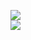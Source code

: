 [![](https://img.shields.io/badge/Made%20With-Github%20Spray-lightgrey.svg?style=for-the-badge&logo=github)](https://github.com/Annihil/github-spray#9604)  
[![](https://i.imgur.com/2DrTn0Z.gif)](https://github.com/Annihil/github-spray)
